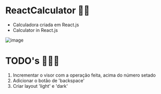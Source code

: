 # ReactCalculator 🐱‍💻
* Calculadora criada em React.js
* Calculator in React.js

![image](https://user-images.githubusercontent.com/89994391/217859609-f077059c-7bc4-4fd8-b003-0ba4f18edb23.png)

# TODO's 👩🏻‍💻
1. Incrementar o visor com a operação feita, acima do número setado
2. Adicionar o botão de 'backspace'
3. Criar layout 'light' e 'dark'
